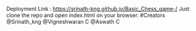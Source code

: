 Deployment Link : https://srinath-kng.github.io/Basic_Chess_game-/
Just clone the repo and open index.html on your browser.
#Creators
@Srinath_kng
@Vigneshwaran C
@Aswath C
